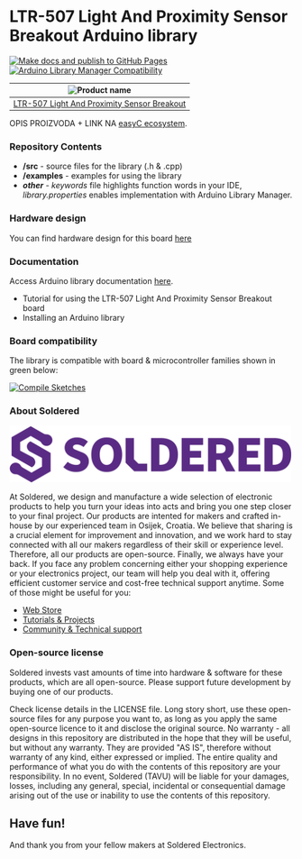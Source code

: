 # LTR-507 Light And Proximity Sensor Breakout Arduino library

[![Make docs and publish to GitHub Pages](https://github.com/SolderedElectronics/Soldered-Digital-Light-Sensor-Arduino-Library/actions/workflows/make_docs.yml/badge.svg?branch=dev)](https://github.com/SolderedElectronics/Soldered-Digital-Light-Sensor-Arduino-Library/actions/workflows/make_docs.yml)
[![Arduino Library Manager Compatibility](https://github.com/SolderedElectronics/Soldered-Digital-Light-Sensor-Arduino-Library/actions/workflows/arduino_lint.yml/badge.svg?branch=dev)](https://github.com/SolderedElectronics/Soldered-Digital-Light-Sensor-Arduino-Library/actions/workflows/arduino_lint.yml)

| ![Product name](https://upload.wikimedia.org/wikipedia/commons/8/8f/Example_image.svg) |
| :------------------------------------------------------------------------------------: |
|                      [LTR-507 Light And Proximity Sensor Breakout](https://solde.red/333063)                      |

OPIS PROIZVODA + LINK NA [easyC ecosystem](https://www.soldered.com/easyC).

### Repository Contents

- **/src** - source files for the library (.h & .cpp)
- **/examples** - examples for using the library
- **_other_** - _keywords_ file highlights function words in your IDE, _library.properties_ enables implementation with Arduino Library Manager.

### Hardware design

You can find hardware design for this board [here](https://github.com/SolderedElectronics/Digital-light---proximity-sensor-LTR-507ALS-breakout-hardware-design) 

### Documentation

Access Arduino library documentation [here](https://SolderedElectronics.github.io/Soldered-Digital-Light-Sensor-Arduino-Library).

- Tutorial for using the LTR-507 Light And Proximity Sensor Breakout board
- Installing an Arduino library

### Board compatibility

The library is compatible with board & microcontroller families shown in green below:

[![Compile Sketches](http://github-actions.40ants.com/SolderedElectronics/Soldered-Digital-Light-Sensor-Arduino-Library/matrix.svg?branch=dev&only=Compile%20Sketches)](https://github.com/SolderedElectronics/Soldered-Digital-Light-Sensor-Arduino-Library/actions/workflows/compile_test.yml)

### About Soldered

<img src="https://raw.githubusercontent.com/SolderedElectronics/Soldered-Digital-Light-Sensor-Arduino-Library/dev/extras/Soldered-logo-color.png" alt="soldered-logo" width="500"/>

At Soldered, we design and manufacture a wide selection of electronic products to help you turn your ideas into acts and bring you one step closer to your final project. Our products are intented for makers and crafted in-house by our experienced team in Osijek, Croatia. We believe that sharing is a crucial element for improvement and innovation, and we work hard to stay connected with all our makers regardless of their skill or experience level. Therefore, all our products are open-source. Finally, we always have your back. If you face any problem concerning either your shopping experience or your electronics project, our team will help you deal with it, offering efficient customer service and cost-free technical support anytime. Some of those might be useful for you:

- [Web Store](https://www.soldered.com/shop)
- [Tutorials & Projects](https://soldered.com/learn)
- [Community & Technical support](https://soldered.com/community)

### Open-source license

Soldered invests vast amounts of time into hardware & software for these products, which are all open-source. Please support future development by buying one of our products.

Check license details in the LICENSE file. Long story short, use these open-source files for any purpose you want to, as long as you apply the same open-source licence to it and disclose the original source. No warranty - all designs in this repository are distributed in the hope that they will be useful, but without any warranty. They are provided "AS IS", therefore without warranty of any kind, either expressed or implied. The entire quality and performance of what you do with the contents of this repository are your responsibility. In no event, Soldered (TAVU) will be liable for your damages, losses, including any general, special, incidental or consequential damage arising out of the use or inability to use the contents of this repository.

## Have fun!

And thank you from your fellow makers at Soldered Electronics.
